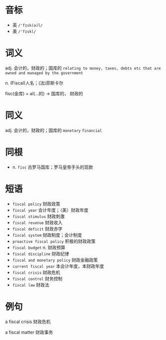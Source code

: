 # 音标

- 英 `/'fɪsk(ə)l/`
- 美 `/'fɪskl/`

# 词义

adj. 会计的，财政的；国库的
`relating to money, taxes, debts etc that are owned and managed by the government`

n. (Fiscal)人名；(法)菲斯卡尔




fisc(金库) + al(…的) → 国库的， 财政的

# 同义

adj. 会计的，财政的；国库的
`monetary` `financial`

# 同根

- n. `fisc` 古罗马国库；罗马皇帝手头的现款

# 短语

- `fiscal policy` 财政政策
- `fiscal year` 会计年度；（美）财政年度
- `fiscal stimulus` 财政刺激
- `fiscal revenue` 财政收入
- `fiscal deficit` 财政赤字
- `fiscal system` 财政制度；会计制度
- `proactive fiscal policy` 积极的财政政策
- `fiscal budget` n. 财政预算
- `fiscal discipline` 财政纪律
- `fiscal and monetary policy` 财政金融政策
- `current fiscal year` 本会计年度，本财政年度
- `fiscal crisis` 财政危机
- `fiscal control` 财务控制
- `fiscal law` 财政法

# 例句

a fiscal crisis
财政危机

a fiscal matter
财政事务


